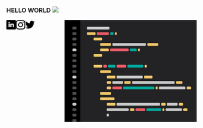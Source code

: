 ### HELLO WORLD <img src="https://media.giphy.com/media/Q7LHmoFwVP6Yc1swZs/giphy.gif" width="25px">

<a href="https://www.linkedin.com/in/manu-sunil-8356b51b9/">
  <img align="left" alt="Manu's LinkdeIN" width="25px" src="https://github.com/charistimaticmoose/charistimaticmoose/blob/main/linkedin.png" />
</a>
<a href="https://www.instagram.com/manushyaaa">
  <img align="left" alt="Manu's Instagram" width="25px" src="https://github.com/charistimaticmoose/charistimaticmoose/blob/main/instagram.png" />
</a>
<a href="https://www.twitter.com/manushyaaa">
  <img align="left" alt="Manu's Twitter" width="25px" src="https://github.com/charistimaticmoose/charistimaticmoose/blob/main/twitter.png" />
</a>

<img align="right" alt="GIF" src="https://github.com/charistimaticmoose/charistimaticmoose/blob/main/codingdribbble.gif" width="350" height="270" />
 
 
